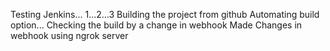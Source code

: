 Testing Jenkins...  1...2...3
Building the project from github
Automating build option...
Checking the build by a change in webhook
Made Changes in webhook
using ngrok server
